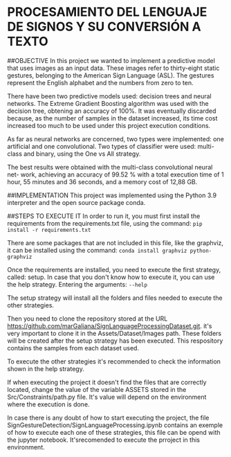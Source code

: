 # PROCESAMIENTO DEL LENGUAJE DE SIGNOS Y SU CONVERSIÓN A TEXTO

##OBJECTIVE
In this project we wanted to implement a predictive model that uses images as an input data. These images refer to thirty-eight static gestures, belonging to the American Sign Language (ASL). The gestures represent the English alphabet and the numbers from zero to ten.

There have been two predictive models used: decision trees and neural networks. The Extreme Gradient Boosting algorithm was used with the decision tree, obtening an accuracy of 100%. It was eventually discarded because, as the number of samples in the dataset increased, its time cost increased too much to be used under this project execution conditions.

As far as neural networks are concerned, two types were implemented: one artificial and one convolutional. Two types of classifier were used: multi-class and binary, using the One vs All strategy.

The best results were obtained with the multi-class convolutional neural net- work, achieving an accuracy of 99.52 % with a total execution time of 1 hour, 55 minutes and 36 seconds, and a memory cost of 12,88 GB.

##IMPLEMENTATION
This project was implemented using the Python 3.9 interpreter and the open source package conda.

##STEPS TO EXECUTE IT
In order to run it, you must first install the requirements from the requirements.txt file, using the command:
``pip install -r requirements.txt``

There are some packages that are not included in this file, like the graphviz, it can be installed using the command:
``conda install graphviz python-graphviz``

Once the requirements are installed, you need to execute the first strategy, called: setup. In case that you don't know how to execute it, you can use the help strategy. Entering the arguments: 
``--help``

The setup strategy will install all the folders and files needed to execute the other strategies.

Then you need to clone the repository stored at the URL https://github.com/marGaliana/SignLanguageProcessingDataset.git. it's very important to clone it in the Assets/Dataset/Images path. These folders will be created after the setup strategy has been executed. This respository contains the samples from each dataset used.

To execute the other strategies it's recommended to check the information shown in the help strategy.

If when executing the project it doesn't find the files that are correctly located, change the value of the variable ASSETS stored in the Src/Constraints/path.py file. It's value will depend on the environment where the execution is done.

In case there is any doubt of how to start executing the project, the file SignGestureDetection/SignLanguageProcessing.ipynb contains an exemple of how to execute each one of these strategies, this file can be opend with the jupyter notebook. It'srecomended to execute the prroject in this environment.